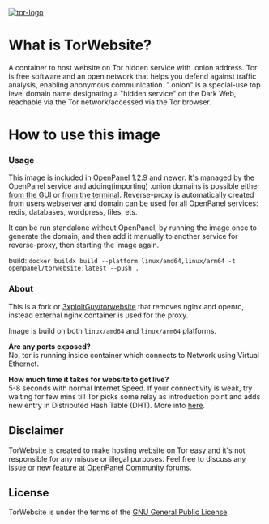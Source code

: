 [![tor-logo](https://user-images.githubusercontent.com/46316908/134797723-e3b5c0fc-c6d8-49a6-b685-f3d869edf141.png)](https://torproject.org/)

# What is TorWebsite?

A container to host website on Tor hidden service with .onion address. Tor is free software and an open network that helps you defend against traffic analysis, enabling anonymous communication. ".onion" is a special-use top level domain name designating a "hidden service" on the Dark Web, reachable via the Tor network/accessed via the Tor browser.

# How to use this image

### Usage

This image is included in [OpenPanel 1.2.9](https://openpanel.com/docs/changelog/1.2.9/) and newer. It's managed by the OpenPanel service and adding(importing) .onion domains is possible either [from the GUI](https://community.openpanel.org/d/158-beta-testers-wanted-for-tor-feature-in-openpanel-129-onion-domains) or [from the terminal](https://dev.openpanel.com/cli/domains.html#Add-onion-domain-to-user). Reverse-proxy is automatically created from users webserver and domain can be used for all OpenPanel services: redis, databases, wordpress, files, ets.

It can be run standalone without OpenPanel, by running the image once to generate the domain, and then add it manually to another service for reverse-proxy, then starting the image again.

build: `docker buildx build --platform linux/amd64,linux/arm64 -t openpanel/torwebsite:latest --push .`

### About

This is a fork or [3xploitGuy/torwebsite](https://github.com/3xploitGuy/torwebsite) that removes nginx and openrc, instead external nginx container is used for the proxy.

Image is build on both `linux/amd64` and `linux/arm64` platforms.

**Are any ports exposed?**</br>
No, tor is running inside container which connects to Network using Virtual Ethernet.

**How much time it takes for website to get live?**</br>
5-8 seconds with normal Internet Speed. If your connectivity is weak, try waiting for few mins till Tor picks some relay as introduction point and adds new entry in Distributed Hash Table (DHT). More info [here](https://tor.stackexchange.com/questions/672/how-do-onion-addresses-exactly-work/674#674).


## Disclaimer

TorWebsite is created to make hosting website on Tor easy and it's not responsible for any misuse or illegal purposes.
Feel free to discuss any issue or new feature at [OpenPanel Community forums](https://community.openpanel.org/).

## License

TorWebsite is under the terms of the [GNU General Public License](https://www.gnu.org/licenses/gpl-3.0.en.html).
